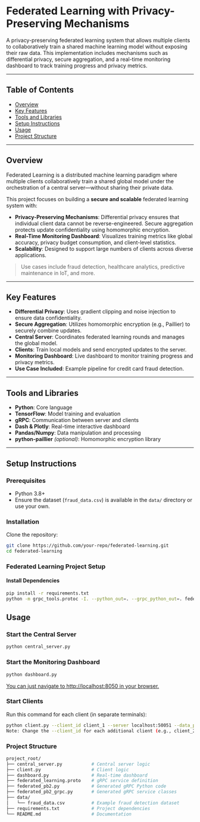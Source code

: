 # Federated Learning with Privacy-Preserving Mechanisms

A privacy-preserving federated learning system that allows multiple clients to collaboratively train a shared machine learning model without exposing their raw data. This implementation includes mechanisms such as differential privacy, secure aggregation, and a real-time monitoring dashboard to track training progress and privacy metrics.

---

## Table of Contents

- [Overview](#overview)
- [Key Features](#key-features)
- [Tools and Libraries](#tools-and-libraries)
- [Setup Instructions](#setup-instructions)
- [Usage](#usage)
- [Project Structure](#project-structure)

---

## Overview

Federated Learning is a distributed machine learning paradigm where multiple clients collaboratively train a shared global model under the orchestration of a central server—without sharing their private data.

This project focuses on building a **secure and scalable** federated learning system with:

- **Privacy-Preserving Mechanisms**: Differential privacy ensures that individual client data cannot be reverse-engineered. Secure aggregation protects update confidentiality using homomorphic encryption.
- **Real-Time Monitoring Dashboard**: Visualizes training metrics like global accuracy, privacy budget consumption, and client-level statistics.
- **Scalability**: Designed to support large numbers of clients across diverse applications.

> Use cases include fraud detection, healthcare analytics, predictive maintenance in IoT, and more.

---

## Key Features

- **Differential Privacy**: Uses gradient clipping and noise injection to ensure data confidentiality.
- **Secure Aggregation**: Utilizes homomorphic encryption (e.g., Paillier) to securely combine updates.
- **Central Server**: Coordinates federated learning rounds and manages the global model.
- **Clients**: Train local models and send encrypted updates to the server.
- **Monitoring Dashboard**: Live dashboard to monitor training progress and privacy metrics.
- **Use Case Included**: Example pipeline for credit card fraud detection.

---

## Tools and Libraries

- **Python**: Core language
- **TensorFlow**: Model training and evaluation
- **gRPC**: Communication between server and clients
- **Dash & Plotly**: Real-time interactive dashboard
- **Pandas/Numpy**: Data manipulation and processing
- **python-paillier** *(optional)*: Homomorphic encryption library

---

## Setup Instructions

### Prerequisites

- Python 3.8+
- Ensure the dataset (`fraud_data.csv`) is available in the `data/` directory or use your own.

### Installation

Clone the repository:

```bash
git clone https://github.com/your-repo/federated-learning.git
cd federated-learning

```

### Federated Learning Project Setup

#### Install Dependencies

```bash
pip install -r requirements.txt
python -m grpc_tools.protoc -I. --python_out=. --grpc_python_out=. federated_learning.proto

```
## Usage
### Start the Central Server
``` bash
python central_server.py

```
### Start the Monitoring Dashboard
``` bash
python dashboard.py

```

[You can just navigate to http://localhost:8050 in your browser.](http://localhost:8050)


### Start Clients
Run this command for each client (in separate terminals):

``` bash
python client.py --client_id client_1 --server localhost:50051 --data_path ./data/fraud_data.csv --rounds 5 --epochs 3
Note: Change the --client_id for each additional client (e.g., client_2, client_3, etc.).

```

### Project Structure
``` graphql
project_root/
├── central_server.py           # Central server logic
├── client.py                   # Client logic
├── dashboard.py                # Real-time dashboard
├── federated_learning.proto    # gRPC service definition
├── federated_pb2.py            # Generated gRPC Python code
├── federated_pb2_grpc.py       # Generated gRPC service classes
├── data/
│   └── fraud_data.csv          # Example fraud detection dataset
├── requirements.txt            # Project dependencies
└── README.md                   # Documentation

```


    
